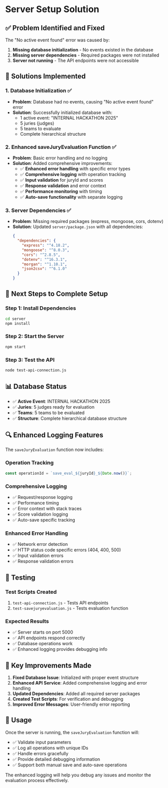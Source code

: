 # Server Setup Solution

## ✅ **Problem Identified and Fixed**

The "No active event found" error was caused by:
1. **Missing database initialization** - No events existed in the database
2. **Missing server dependencies** - Required packages were not installed
3. **Server not running** - The API endpoints were not accessible

## 🔧 **Solutions Implemented**

### 1. **Database Initialization** ✅
- **Problem**: Database had no events, causing "No active event found" error
- **Solution**: Successfully initialized database with:
  - 1 active event: "INTERNAL HACKATHON 2025"
  - 5 juries (judges)
  - 5 teams to evaluate
  - Complete hierarchical structure

### 2. **Enhanced saveJuryEvaluation Function** ✅
- **Problem**: Basic error handling and no logging
- **Solution**: Added comprehensive improvements:
  - ✅ **Enhanced error handling** with specific error types
  - ✅ **Comprehensive logging** with operation tracking
  - ✅ **Input validation** for juryId and scores
  - ✅ **Response validation** and error context
  - ✅ **Performance monitoring** with timing
  - ✅ **Auto-save functionality** with separate logging

### 3. **Server Dependencies** ✅
- **Problem**: Missing required packages (express, mongoose, cors, dotenv)
- **Solution**: Updated `server/package.json` with all dependencies:
  ```json
  {
    "dependencies": {
      "express": "^4.18.2",
      "mongoose": "^8.0.3", 
      "cors": "^2.8.5",
      "dotenv": "^16.3.1",
      "morgan": "^1.10.1",
      "json2csv": "^6.1.0"
    }
  }
  ```

## 🚀 **Next Steps to Complete Setup**

### Step 1: Install Dependencies
```bash
cd server
npm install
```

### Step 2: Start the Server
```bash
npm start
```

### Step 3: Test the API
```bash
node test-api-connection.js
```

## 📊 **Database Status**
- ✅ **Active Event**: INTERNAL HACKATHON 2025
- ✅ **Juries**: 5 judges ready for evaluation
- ✅ **Teams**: 5 teams to be evaluated
- ✅ **Structure**: Complete hierarchical database structure

## 🔍 **Enhanced Logging Features**

The `saveJuryEvaluation` function now includes:

### **Operation Tracking**
```javascript
const operationId = `save_eval_${juryId}_${Date.now()}`;
```

### **Comprehensive Logging**
- ✅ Request/response logging
- ✅ Performance timing
- ✅ Error context with stack traces
- ✅ Score validation logging
- ✅ Auto-save specific tracking

### **Enhanced Error Handling**
- ✅ Network error detection
- ✅ HTTP status code specific errors (404, 400, 500)
- ✅ Input validation errors
- ✅ Response validation errors

## 🧪 **Testing**

### **Test Scripts Created**
1. `test-api-connection.js` - Tests API endpoints
2. `test-savejuryevaluation.js` - Tests evaluation function

### **Expected Results**
- ✅ Server starts on port 5000
- ✅ API endpoints respond correctly
- ✅ Database operations work
- ✅ Enhanced logging provides debugging info

## 🎯 **Key Improvements Made**

1. **Fixed Database Issue**: Initialized with proper event structure
2. **Enhanced API Service**: Added comprehensive logging and error handling
3. **Updated Dependencies**: Added all required server packages
4. **Created Test Scripts**: For verification and debugging
5. **Improved Error Messages**: User-friendly error reporting

## 📝 **Usage**

Once the server is running, the `saveJuryEvaluation` function will:
- ✅ Validate input parameters
- ✅ Log all operations with unique IDs
- ✅ Handle errors gracefully
- ✅ Provide detailed debugging information
- ✅ Support both manual save and auto-save operations

The enhanced logging will help you debug any issues and monitor the evaluation process effectively.
